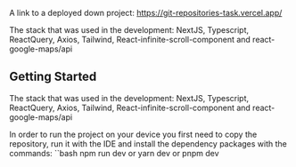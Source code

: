 A link to a deployed down project: https://git-repositories-task.vercel.app/

The stack that was used in the development:
NextJS, Typescript, ReactQuery, Axios, Tailwind, React-infinite-scroll-component and react-google-maps/api

## Getting Started

The stack that was used in the development:
NextJS, Typescript, ReactQuery, Axios, Tailwind, React-infinite-scroll-component and react-google-maps/api

In order to run the project on your device you first need to copy the repository, run it with the IDE and install the dependency packages with the commands:
``bash
npm run dev
or
yarn dev
or
pnpm dev
```


